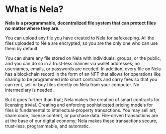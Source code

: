 # What is Nela?

**Nela is a programmable, decentralized file system that can protect files no matter where they are.**

You can upload any file you have created to Nela for safekeeping. All the files uploaded to Nela are encrypted, so you are the only one who can use them by default.

You can share any file stored on Nela with individuals, groups, or the public, and you can do so in a trust-less manner via wallet addresses; no usernames, emails, or passwords are needed. In addition, every file on Nela has a blockchain record in the form of an NFT that allows for operations like sharing to be programmed into smart contracts and carry fees so that you can rent, sell or buy files directly on Nela from your computer. No intermediary is needed.

But it goes further than that; Nela makes the creation of smart contracts for licensing trivial. Creating and enforcing sophisticated pricing models for files is fundamental to intellectual-property transactions. You may sell art, share code, license content, or purchase data. File-driven transactions are at the base of our digital economy; Nela makes these transactions secure, trust-less, programmable, and automatic.
